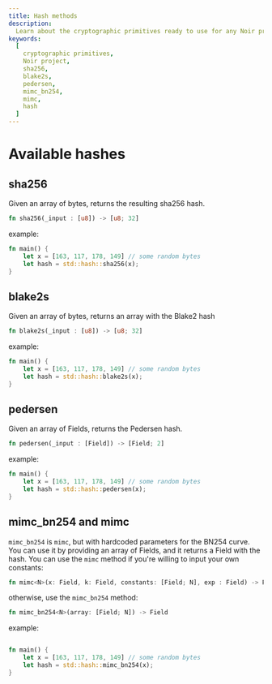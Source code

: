 ```yaml
---
title: Hash methods
description:
  Learn about the cryptographic primitives ready to use for any Noir project, including sha256, blake2s, pedersen, mimc_bn254 and mimc
keywords:
  [
    cryptographic primitives,
    Noir project,
    sha256,
    blake2s,
    pedersen,
    mimc_bn254,
    mimc,
    hash
  ]
---
```


# Available hashes

## sha256

Given an array of bytes, returns the resulting sha256 hash.

```rust
fn sha256(_input : [u8]) -> [u8; 32]
```

example:

```rust
fn main() {
    let x = [163, 117, 178, 149] // some random bytes
    let hash = std::hash::sha256(x);
}
```

## blake2s

Given an array of bytes, returns an array with the Blake2 hash

```rust
fn blake2s(_input : [u8]) -> [u8; 32]
```

example:

```rust
fn main() {
    let x = [163, 117, 178, 149] // some random bytes
    let hash = std::hash::blake2s(x);
}
```

## pedersen

Given an array of Fields, returns the Pedersen hash.

```rust
fn pedersen(_input : [Field]) -> [Field; 2]
```

example:

```rust
fn main() {
    let x = [163, 117, 178, 149] // some random bytes
    let hash = std::hash::pedersen(x);
}
```

## mimc_bn254 and mimc

`mimc_bn254` is `mimc`, but with hardcoded parameters for the BN254 curve. You can use it by
providing an array of Fields, and it returns a Field with the hash. You can use the `mimc` method if
you're willing to input your own constants:

```rust
fn mimc<N>(x: Field, k: Field, constants: [Field; N], exp : Field) -> Field
```

otherwise, use the `mimc_bn254` method:

```rust
fn mimc_bn254<N>(array: [Field; N]) -> Field
```

example:

```rust

fn main() {
    let x = [163, 117, 178, 149] // some random bytes
    let hash = std::hash::mimc_bn254(x);
}
```
